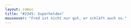 ```yaml
---
layout: comic
title: "#2345: Superhelden"
mouseover: "Fred ist nicht nur gut, er schläft auch so."
---
```

